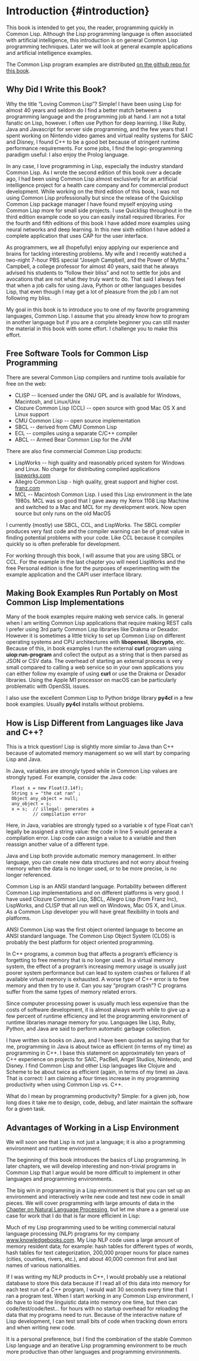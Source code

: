 # Introduction {#introduction}

This book is intended to get you, the reader, programming quickly in Common Lisp. Although the Lisp programming language is often associated with artificial intelligence, this introduction is on general Common Lisp programming techniques. Later we will look at general example applications and artificial intelligence examples.

The Common Lisp program examples are distributed [on the github repo for this book](https://github.com/mark-watson/loving-common-lisp).

## Why Did I Write this Book?

Why the title “Loving Common Lisp”? Simple! I have been using Lisp for almost 40 years and seldom do I find a better match between a programming language and the programming job at hand. I am not a total fanatic on Lisp, however. I often use Python for deep learning. I like Ruby, Java and Javascript for server side programming, and the few years that I spent working on Nintendo video games and virtual reality systems for SAIC and Disney, I found C++ to be a good bet because of stringent runtime performance requirements. For some jobs, I find the logic-programming paradigm useful: I also enjoy the Prolog language.

In any case, I love programming in Lisp, especially the industry standard Common Lisp. As I wrote the second edition of this book over a decade ago, I had been using Common Lisp almost exclusively for an artificial intelligence project for a health care company and for commercial product development. While working on the third edition of this book, I was not using Common Lisp professionally but since the release of the Quicklisp Common Lisp package manager I have found myself enjoying using Common Lisp more for small side projects. I use Quicklisp throughout in the third edition example code so you can easily install required libraries. For the fourth and fifth editions of this book I have added more examples using neural networks and deep learning. In this new sixth edition I have added a complete application that uses CAP for the user interface.

As programmers, we all (hopefully) enjoy applying our experience and brains for tackling interesting problems. My wife and I recently watched a two-night 7-hour PBS special “Joseph Campbell, and the Power of Myths.” Campbell, a college professor for almost 40 years, said that he always advised his students to “follow their bliss” and not to settle for jobs and avocations that are not what they truly want to do. That said I always feel that when a job calls for using Java, Python or other languages besides Lisp, that even though I may get a lot of pleasure from the job I am not following my bliss.

My goal in this book is to introduce you to one of my favorite programming languages, Common Lisp. I assume that you already know how to program in another language but if you are a complete beginner you can still master the material in this book with some effort. I challenge you to make this effort.


## Free Software Tools for Common Lisp Programming

There are several Common Lisp compilers and runtime tools available for free on the web:

- CLISP -- licensed under the GNU GPL and is available for Windows, Macintosh, and Linux/Unix
- Clozure Common Lisp (CCL) -- open source with good Mac OS X and Linux support
- CMU Common Lisp -- open source implementation
- SBCL -- derived from CMU Common Lisp
- ECL -- compiles using a separate C/C++ compiler
- ABCL -- Armed Bear Common Lisp for the JVM

There are also fine commercial Common Lisp products:

- LispWorks -- high quality and reasonably priced system for Windows and Linux. No charge for distributing compiled applications [lispworks.com](http://www.lispworks.com)
- Allegro Common Lisp - high quality, great support and higher cost. [franz.com](http://franz.com)
- MCL -- Macintosh Common Lisp. I used this Lisp environment in the late 1980s. MCL was so good that I gave away my Xerox 1108 Lisp Machine and switched to a Mac and MCL for my development work. Now open source but only runs on the old MacOS

I currently (mostly) use SBCL, CCL, and LispWorks. The SBCL compiler produces very fast code and the compiler warning can be of great value in finding potential problems with your code. Like CCL because it compiles quickly so is often preferable for development.

For working through this book, I will assume that you are using SBCL or CCL. For the example in the last chapter you will need LispWorks and the free Personal edition is fine for the purposes of experimenting with the example application and the CAPI user interface library.

## Making Book Examples Run Portably on Most Common Lisp Implementations

Many of the book examples require making web service calls. In general when I am writing Common Lisp applications that require making REST calls I prefer using 3rd party Common Lisp libraries like Drakma or Dexador. However it is sometimes a little tricky to set up Common Lisp on different operating systems and CPU architectures with **libopenssl**, **libcrypto**, etc. Because of this, in book examples I run the external **curl** program using **uiop:run-program** and collect the output as a string that is then parsed as JSON or CSV data. The overhead of starting an external process is very small compared to calling a web service so in your own applications you can either follow my example of using **curl** or use the Drakma or Dexador libraries. Using the Apple M1 processor on macOS can be particularly problematic with OpenSSL issues.

I also use the excellent Common Lisp to Python bridge library **py4cl** in a few book examples. Usually **py4cl** installs without problems. 

## How is Lisp Different from Languages like Java and C++?

This is a trick question! Lisp is slightly more similar to Java than C++ because of automated memory management so we will start by comparing Lisp and Java.

In Java, variables are strongly typed while in Common Lisp values are strongly typed. For example, consider the Java code:

~~~~~~~~
  Float x = new Float(3.14f);
  String s = "the cat ran" ;
  Object any_object = null;
  any_object = s;
  x = s;  // illegal: generates a
          // compilation error
~~~~~~~~
 
Here, in Java, variables are strongly typed so a variable x of type Float can't legally be assigned a string value: the code in line 5 would generate a compilation error. Lisp code can assign a value to a variable and then reassign another value of a different type.

Java and Lisp both provide automatic memory management. In either language, you can create new data structures and not worry about freeing memory when the data is no longer used, or to be more precise, is no longer referenced.

Common Lisp is an ANSI standard language. Portability between different Common Lisp implementations and on different platforms is very good. I have used Clozure Common Lisp, SBCL, Allegro Lisp (from Franz Inc), LispWorks, and CLISP that all run well on Windows, Mac OS X, and Linux. As a Common Lisp developer you will have great flexibility in tools and platforms.

ANSI Common Lisp was the first object oriented language to become an ANSI standard language. The Common Lisp Object System (CLOS) is probably the best platform for object oriented programming.

In C++ programs, a common bug that affects a program’s efficiency is forgetting to free memory that is no longer used. In a virtual memory system, the effect of a program’s increasing memory usage is usually just poorer system performance but can lead to system crashes or failures if all available virtual memory is exhausted. A worse type of C++ error is to free memory and then try to use it. Can you say “program crash”? C programs suffer from the same types of memory related errors.

Since computer processing power is usually much less expensive than the costs of software development, it is almost always worth while to give up a few percent of runtime efficiency and let the programming environment of runtime libraries manage memory for you. Languages like Lisp, Ruby, Python, and Java are said to perform automatic garbage collection.

I have written six books on Java, and I have been quoted as saying that for me, programming in Java is about twice as efficient (in terms of my time) as programming in C++. I base this statement on approximately ten years of C++ experience on projects for SAIC, PacBell, Angel Studios, Nintendo, and Disney. I find Common Lisp and other Lisp languages like Clojure and Scheme to be about twice as efficient (again, in terms of my time) as Java. That is correct: I am claiming a four times increase in my programming productivity when using Common Lisp vs. C++.

What do I mean by programming productivity? Simple: for a given job, how long does it take me to design, code, debug, and later maintain the software for a given task.

## Advantages of Working in a Lisp Environment

We will soon see that Lisp is not just a language; it is also a programming environment and runtime environment.

The beginning of this book introduces the basics of Lisp programming. In later chapters, we will develop interesting and non-trivial programs in Common Lisp that I argue would be more difficult to implement in other languages and programming environments.

The big win in programming in a Lisp environment is that you can set up an environment and interactively write new code and test new code in small pieces. We will cover programming with large amounts of data in the [Chapter on Natural Language Processing](#nlp_chapter), but let me share a a general use case for work that I do that is far more efficient in Lisp:

Much of my Lisp programming used to be writing commercial natural language processing (NLP) programs for my company www.knowledgebooks.com. My Lisp NLP code uses a large amount of memory resident data; for example: hash tables for different types of words, hash tables for text categorization, 200,000 proper nouns for place names (cities, counties, rivers, etc.), and about 40,000 common first and last names of various nationalities.

If I was writing my NLP products in C++, I would probably use a relational database to store this data because if I read all of this data into memory for each test run of a C++ program, I would wait 30 seconds every time that I ran a program test. When I start working in any Common Lisp environment, I do have to load the linguistic data into memory one time, but then can code/test/code/test... for hours with no startup overhead for reloading the data that my programs need to run. Because of the interactive nature of Lisp development, I can test small bits of code when tracking down errors and when writing new code.

It is a personal preference, but I find the combination of the stable Common Lisp language and an iterative Lisp programming environment to be much more productive than other languages and programming environments.
